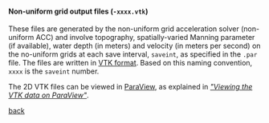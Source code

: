#### Non-uniform grid output files (`-xxxx.vtk`)

These files are generated by the non-uniform grid acceleration solver (non-uniform ACC) and involve topography, spatially-varied Manning parameter (if available), 
water depth (in meters) and velocity (in meters per second) on the no-uniform grids at each save interval, `saveint`, as specified in the `.par` file.
The files are written in [VTK format](https://vtk.org/wp-content/uploads/2015/04/file-formats.pdf). Based on this naming convention, `xxxx` is the `saveint` number.

The 2D VTK files can be viewed in [ParaView](https://www.paraview.org/), as explained in [*"Viewing the VTK data on ParaView"*](/paraview.md).

[back](/ACC_NU.md)
